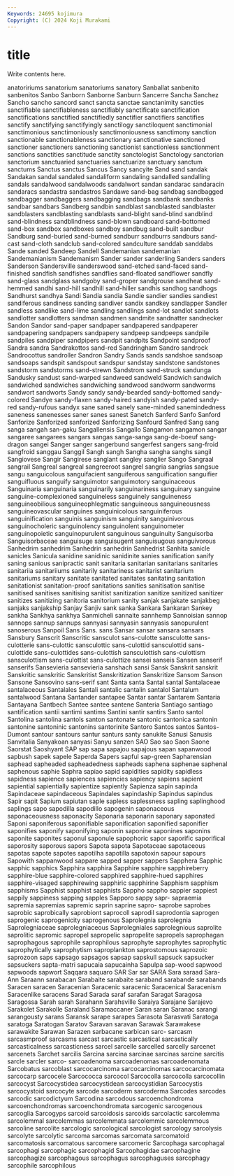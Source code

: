 ```yaml
---
Keywords: 24695 kojimura
Copyright: (C) 2024 Koji Murakami
---
```


# title

Write contents here.



anatoririums sanatorium sanatoriums
sanatory Sanballat sanbenito sanbenitos Sanbo Sanborn Sanborne Sanburn Sancerre Sancha
Sanchez Sancho sancho sancord sanct sancta sanctae sanctanimity sancties sanctifiable
sanctifiableness sanctifiably sanctificate sanctification sanctifications sanctified sanctifiedly sanctifier sanctifiers sanctifies
sanctify sanctifying sanctifyingly sanctilogy sanctiloquent sanctimonial sanctimonious sanctimoniously sanctimoniousness sanctimony
sanction sanctionable sanctionableness sanctionary sanctionative sanctioned sanctioner sanctioners sanctioning sanctionist
sanctionless sanctionment sanctions sanctities sanctitude sanctity sanctologist Sanctology sanctorian sanctorium
sanctuaried sanctuaries sanctuarize sanctuary sanctum sanctums Sanctus sanctus Sancus Sancy
sancyite Sand sand sandak Sandakan sandal sandaled sandaliform sandaling sandalled
sandalling sandals sandalwood sandalwoods sandalwort sandan sandarac sandaracin sandaracs sandastra
sandastros Sandawe sand-bag sandbag sandbagged sandbagger sandbaggers sandbagging sandbags sandbank
sandbanks sandbar sandbars Sandberg sandbin sandblast sandblasted sandblaster sandblasters sandblasting
sandblasts sand-blight sand-blind sandblind sand-blindness sandblindness sand-blown sandboard sand-bottomed sand-box
sandbox sandboxes sandboy sandbug sand-built sandbur Sandburg sand-buried sand-burned sandburr
sandburrs sandburs sand-cast sand-cloth sandclub sand-colored sandculture sanddab sanddabs Sande
sanded Sandeep Sandell Sandemanian sandemanian Sandemanianism Sandemanism Sander sander sanderling
Sanders sanders Sanderson Sandersville sanderswood sand-etched sand-faced sand-finished sandfish sandfishes
sandflies sand-floated sandflower sandfly sand-glass sandglass sandgoby sand-groper sandgrouse sandheat
sand-hemmed sandhi sand-hill sandhill sand-hiller sandhis sandhog sandhogs Sandhurst sandhya
Sandi Sandia sandia Sandie sandier sandies sandiest sandiferous sandiness sanding
sandiver sandix sandkey sandlapper Sandler sandless sandlike sand-lime sandling sandlings
sand-lot sandlot sandlots sandlotter sandlotters sandman sandmen sandmite sandnatter sandnecker
Sandon Sandor sand-paper sandpaper sandpapered sandpaperer sandpapering sandpapers sandpapery sandpeep
sandpeeps sandpile sandpiles sandpiper sandpipers sandpit sandpits Sandpoint sandproof Sandra
sandra Sandrakottos sand-red Sandringham Sandro sandrock Sandrocottus sandroller Sandron Sandry
Sands sands sandshoe sandsoap sandsoaps sandspit sandspout sandspur sandstay sandstone
sandstones sandstorm sandstorms sand-strewn Sandstrom sand-struck sandunga Sandusky sandust sand-warped
sandweed sandweld Sandwich sandwich sandwiched sandwiches sandwiching sandwood sandworm sandworms
sandwort sandworts Sandy sandy sandy-bearded sandy-bottomed sandy-colored Sandye sandy-flaxen sandy-haired
sandyish sandy-pated sandy-red sandy-rufous sandyx sane saned sanely sane-minded sanemindedness
saneness sanenesses saner sanes sanest Sanetch Sanferd Sanfo Sanford Sanforize
Sanforized sanforized Sanforizing Sanfourd Sanfred Sang sang sanga sangah san-gaku
Sangallensis Sangallo Sangamon sangamon sangar sangaree sangarees sangars sangas sanga-sanga
sang-de-boeuf sang-dragon sangei Sanger sanger sangerbund sangerfest sangers sang-froid sangfroid
sanggau Sanggil Sangh sangh Sangha sangha sanghs sangil Sangiovese Sangir
Sangirese sanglant sangley sanglier Sango Sangraal sangrail Sangreal sangreal sangreeroot
sangrel sangria sangrias sangsue sangu sanguicolous sanguifacient sanguiferous sanguification sanguifier
sanguifluous sanguify sanguimotor sanguimotory sanguinaceous Sanguinaria sanguinaria sanguinarily sanguinariness sanguinary
sanguine sanguine-complexioned sanguineless sanguinely sanguineness sanguineobilious sanguineophlegmatic sanguineous sanguineousness sanguineovascular
sanguines sanguinicolous sanguiniferous sanguinification sanguinis sanguinism sanguinity sanguinivorous sanguinocholeric sanguinolency
sanguinolent sanguinometer sanguinopoietic sanguinopurulent sanguinous sanguinuity Sanguisorba Sanguisorbaceae sanguisuge sanguisugent
sanguisugous sanguivorous Sanhedrim sanhedrim Sanhedrin sanhedrin Sanhedrist Sanhita sanicle sanicles
Sanicula sanidine sanidinic sanidinite sanies sanification sanify saning sanious sanipractic
sanit sanitaria sanitarian sanitarians sanitaries sanitariia sanitariiums sanitarily sanitariness sanitarist
sanitarium sanitariums sanitary sanitate sanitated sanitates sanitating sanitation sanitationist sanitation-proof
sanitations sanities sanitisation sanitise sanitised sanitises sanitising sanitist sanitization sanitize
sanitized sanitizer sanitizes sanitizing sanitoria sanitorium sanity sanjak sanjakate sanjakbeg
sanjaks sanjakship Sanjay Sanjiv sank sanka Sankara Sankaran Sankey sankha
Sankhya sankhya Sanmicheli sannaite sannhemp Sannoisian sannop sannops sannup sannups
sannyasi sannyasin sannyasis sanopurulent sanoserous Sanpoil Sans Sans. sans Sansar
sansar sansara sansars Sansbury Sanscrit Sanscritic sansculot sans-culotte sansculotte sans-culotterie
sans-culottic sansculottic sans-culottid sansculottid sans-culottide sans-culottides sans-culottish sansculottish sans-culottism sansculottism
sans-culottist sans-culottize sansei sanseis Sansen sanserif sanserifs Sansevieria sansevieria sanshach
sansi Sansk Sanskrit sanskrit Sanskritic sanskritic Sanskritist Sanskritization Sanskritize Sansom
Sanson Sansone Sansovino sans-serif sant Santa santa Santal santal Santalaceae
santalaceous Santalales Santali santalic santalin santalol Santalum santalwood Santana Santander
santapee Santar santar Santarem Santaria Santayana Santbech Santee santee santene
Santeria Santiago santiago santification santii santimi santims Santini santir santirs
Santo santol Santolina santolina santols santon santonate santonic santonica santonin
santonine santoninic santonins santorinite Santoro Santos santos Santos-Dumont santour santours
santur santurs santy sanukite Sanusi Sanusis Sanvitalia Sanyakoan sanyasi Sanyu
sanzen SAO Sao sao Saon Saone Saorstat Saoshyant SAP sap
sapa sapajou sapajous sapan sapanwood sapbush sapek sapele Saperda Sapers
sapful sap-green Sapharensian saphead sapheaded sapheadedness sapheads saphena saphenae saphenal
saphenous saphie Saphra sapiao sapid sapidities sapidity sapidless sapidness sapience
sapiences sapiencies sapiency sapiens sapient sapiential sapientially sapientize sapiently Sapienza
sapin sapinda Sapindaceae sapindaceous Sapindales sapindaship Sapindus sapindus Sapir sapit
Sapium sapiutan saple sapless saplessness sapling saplinghood saplings sapo sapodilla
sapodillo sapogenin saponaceous saponaceousness saponacity Saponaria saponarin saponary saponated Saponi
saponiferous saponifiable saponification saponified saponifier saponifies saponify saponifying saponin saponine
saponines saponins saponite saponites saponul saponule sapophoric sapor saporific saporifical
saporosity saporous sapors Sapota sapota Sapotaceae sapotaceous sapotas sapote sapotes
sapotilha sapotilla sapotoxin sapour sapours Sapowith sappanwood sappare sapped sapper
sappers Sapphera Sapphic sapphic sapphics Sapphira sapphira Sapphire sapphire sapphireberry
sapphire-blue sapphire-colored sapphired sapphire-hued sapphires sapphire-visaged sapphirewing sapphiric sapphirine Sapphism
sapphism sapphisms Sapphist sapphist sapphists Sappho sappho sappier sappiest sappily
sappiness sapping sapples Sapporo sappy sapr- sapraemia sapremia sapremias sapremic
saprin saprine sapro- saprobe saprobes saprobic saprobically saprobiont saprocoll saprodil
saprodontia saprogen saprogenic saprogenicity saprogenous Saprolegnia saprolegnia Saprolegniaceae saprolegniaceous Saprolegniales
saprolegnious saprolite saprolitic sapromic sapropel sapropelic sapropelite sapropels saprophagan saprophagous
saprophile saprophilous saprophyte saprophytes saprophytic saprophytically saprophytism saproplankton saprostomous saprozoic
saprozoon saps sapsago sapsagos sapsap sapskull sapsuck sapsucker sapsuckers sapta-matri
sapucaia sapucainha Sapulpa sap-wood sapwood sapwoods sapwort Saqqara saquaro SAR
Sar sar SARA Sara saraad Sara-Ann Saraann sarabacan Sarabaite sarabaite
saraband sarabande sarabands Saracen saracen Saracenian Saracenic saracenic Saracenical Saracenism
Saracenlike saracens Sarad Sarada saraf sarafan Saragat Saragosa Saragossa Sarah
sarah Sarahann Sarahsville Saraiya Sarajane Sarajevo Sarakolet Sarakolle Saraland Saramaccaner
Saran saran Saranac sarangi sarangousty sarans Saransk sarape sarapes Sarasota
Sarasvati Saratoga saratoga Saratogan Saratov Saravan saravan Sarawak Sarawakese sarawakite
Sarawan Sarazen sarbacane sarbican sarc- sarcasm sarcasmproof sarcasms sarcast sarcastic
sarcastical sarcastically sarcasticalness sarcasticness sarcel sarcelle sarcelled sarcelly sarcenet sarcenets
Sarchet sarcilis Sarcina sarcina sarcinae sarcinas sarcine sarcitis sarcle sarcler
sarco- sarcoadenoma sarcoadenomas sarcoadenomata Sarcobatus sarcoblast sarcocarcinoma sarcocarcinomas sarcocarcinomata sarcocarp
sarcocele Sarcococca sarcocol Sarcocolla sarcocolla sarcocollin sarcocyst Sarcocystidea sarcocystidean sarcocystidian
Sarcocystis sarcocystoid sarcocyte sarcode sarcoderm sarcoderma Sarcodes sarcodes sarcodic sarcodictyum
Sarcodina sarcodous sarcoenchondroma sarcoenchondromas sarcoenchondromata sarcogenic sarcogenous sarcoglia Sarcogyps sarcoid
sarcoidosis sarcoids sarcolactic sarcolemma sarcolemmal sarcolemmas sarcolemmata sarcolemmic sarcolemmous sarcoline
sarcolite sarcologic sarcological sarcologist sarcology sarcolysis sarcolyte sarcolytic sarcoma sarcomas
sarcomata sarcomatoid sarcomatosis sarcomatous sarcomere sarcomeric Sarcophaga sarcophagal sarcophagi sarcophagic
sarcophagid Sarcophagidae sarcophagine sarcophagize sarcophagous sarcophagus sarcophaguses sarcophagy sarcophile sarcophilous
